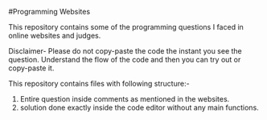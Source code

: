 #Programming Websites

This repository contains some of the programming questions I faced in online websites and judges.

Disclaimer-
Please do not copy-paste the code the instant you see the question.
Understand the flow of the code and then you can try out or copy-paste it.

This repository contains files with following structure:-

1. Entire question inside comments as mentioned in the websites.
2. solution done exactly inside the code editor without any main functions.

